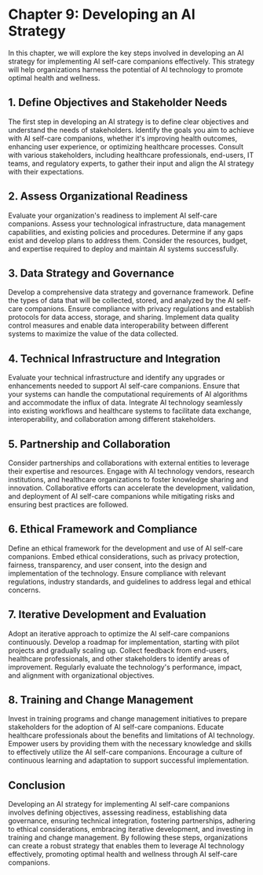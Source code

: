 Chapter 9: Developing an AI Strategy
====================================

In this chapter, we will explore the key steps involved in developing an AI strategy for implementing AI self-care companions effectively. This strategy will help organizations harness the potential of AI technology to promote optimal health and wellness.

**1. Define Objectives and Stakeholder Needs**
----------------------------------------------

The first step in developing an AI strategy is to define clear objectives and understand the needs of stakeholders. Identify the goals you aim to achieve with AI self-care companions, whether it's improving health outcomes, enhancing user experience, or optimizing healthcare processes. Consult with various stakeholders, including healthcare professionals, end-users, IT teams, and regulatory experts, to gather their input and align the AI strategy with their expectations.

**2. Assess Organizational Readiness**
--------------------------------------

Evaluate your organization's readiness to implement AI self-care companions. Assess your technological infrastructure, data management capabilities, and existing policies and procedures. Determine if any gaps exist and develop plans to address them. Consider the resources, budget, and expertise required to deploy and maintain AI systems successfully.

**3. Data Strategy and Governance**
-----------------------------------

Develop a comprehensive data strategy and governance framework. Define the types of data that will be collected, stored, and analyzed by the AI self-care companions. Ensure compliance with privacy regulations and establish protocols for data access, storage, and sharing. Implement data quality control measures and enable data interoperability between different systems to maximize the value of the data collected.

**4. Technical Infrastructure and Integration**
-----------------------------------------------

Evaluate your technical infrastructure and identify any upgrades or enhancements needed to support AI self-care companions. Ensure that your systems can handle the computational requirements of AI algorithms and accommodate the influx of data. Integrate AI technology seamlessly into existing workflows and healthcare systems to facilitate data exchange, interoperability, and collaboration among different stakeholders.

**5. Partnership and Collaboration**
------------------------------------

Consider partnerships and collaborations with external entities to leverage their expertise and resources. Engage with AI technology vendors, research institutions, and healthcare organizations to foster knowledge sharing and innovation. Collaborative efforts can accelerate the development, validation, and deployment of AI self-care companions while mitigating risks and ensuring best practices are followed.

**6. Ethical Framework and Compliance**
---------------------------------------

Define an ethical framework for the development and use of AI self-care companions. Embed ethical considerations, such as privacy protection, fairness, transparency, and user consent, into the design and implementation of the technology. Ensure compliance with relevant regulations, industry standards, and guidelines to address legal and ethical concerns.

**7. Iterative Development and Evaluation**
-------------------------------------------

Adopt an iterative approach to optimize the AI self-care companions continuously. Develop a roadmap for implementation, starting with pilot projects and gradually scaling up. Collect feedback from end-users, healthcare professionals, and other stakeholders to identify areas of improvement. Regularly evaluate the technology's performance, impact, and alignment with organizational objectives.

**8. Training and Change Management**
-------------------------------------

Invest in training programs and change management initiatives to prepare stakeholders for the adoption of AI self-care companions. Educate healthcare professionals about the benefits and limitations of AI technology. Empower users by providing them with the necessary knowledge and skills to effectively utilize the AI self-care companions. Encourage a culture of continuous learning and adaptation to support successful implementation.

**Conclusion**
--------------

Developing an AI strategy for implementing AI self-care companions involves defining objectives, assessing readiness, establishing data governance, ensuring technical integration, fostering partnerships, adhering to ethical considerations, embracing iterative development, and investing in training and change management. By following these steps, organizations can create a robust strategy that enables them to leverage AI technology effectively, promoting optimal health and wellness through AI self-care companions.
